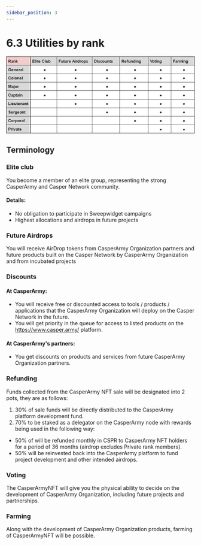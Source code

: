 ```yaml
---
sidebar_position: 3
---
```


# 6.3 Utilities by rank

![alt-text](../pic/casperarmy_nft_utilities_by_rank.jpg)

## Terminology

### Elite club
You become a member of an elite group, representing the strong CasperArmy and Casper Network community.
#### Details:
- No obligation to participate in Sweepwidget campaigns
- Highest allocations and airdrops in future projects


### Future Airdrops
You will receive AirDrop tokens from CasperArmy Organization partners and future products built on the Casper Network by CasperArmy Organization and from incubated projects

### Discounts

#### At CasperArmy:
- You will receive free or discounted access to tools / products / applications that the CasperArmy Organization will deploy on the Casper Network in the future.
- You will get priority in the queue for access to listed products on the https://www.casper.army/ platform.

#### At CasperArmy's partners:
- You get discounts on products and services from future CasperArmy Organization partners.

### Refunding
Funds collected from the CasperArmy NFT sale will be designated into 2 pots, they are as follows:
1. 30% of sale funds will be directly distributed to the CasperArmy platform development fund.
2. 70% to be staked as a delegator on the CasperArmy node with rewards being used in the following way:
- 50% of will be refunded monthly in CSPR to CasperArmy NFT holders for a period of 36 months (airdrop excludes Private rank members).
- 50% will be reinvested back into the CasperArmy platform to fund
project development and other intended airdrops.

### Voting
The CasperArmyNFT will give you the physical ability to decide on the development of CasperArmy Organization, including future projects and partnerships.


### Farming
Along with the development of CasperArmy Organization products, farming of CasperArmyNFT will be possible.
